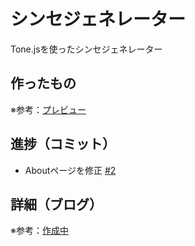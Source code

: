 # シンセジェネレーター

Tone.jsを使ったシンセジェネレーター

## 作ったもの

※参考：[プレビュー]()

## 進捗（コミット）

- Aboutページを修正 [#2](https://github.com/ryo-i/synth-generator/issues/2)

## 詳細（ブログ）

※参考：[作成中]()